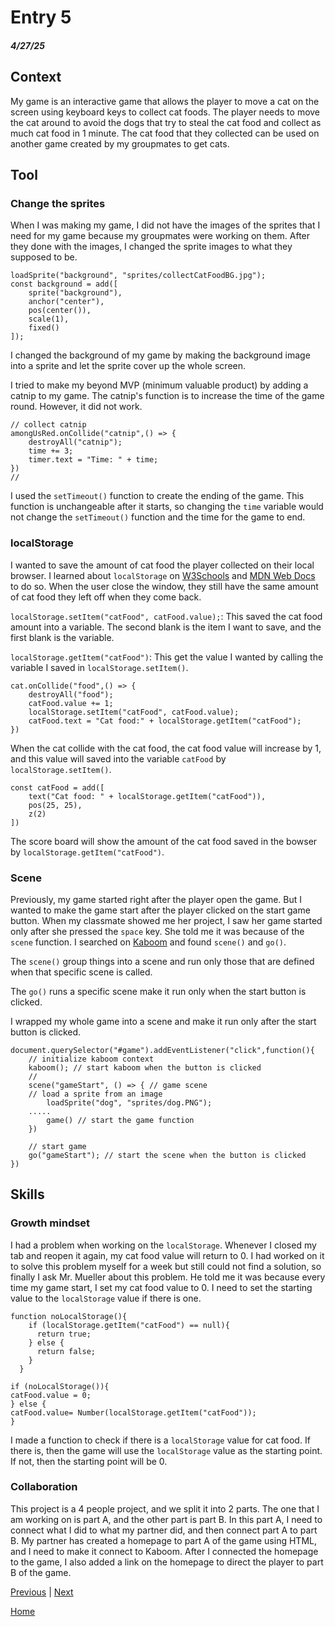 # Entry 5
##### 4/27/25

## Context 
My game is an interactive game that allows the player to move a cat on the screen using keyboard keys to collect cat foods. The player needs to move the cat around to avoid the dogs that try to steal the cat food and collect as much cat food in 1 minute. The cat food that they collected can be used on another game created by my groupmates to get cats. 

## Tool
### Change the sprites 
When I was making my game, I did not have the images of the sprites that I need for my game because my groupmates were working on them. After they done with the images, I changed the sprite images to what they supposed to be. 
``` JS
loadSprite("background", "sprites/collectCatFoodBG.jpg");
const background = add([
    sprite("background"),
    anchor("center"),
    pos(center()),
    scale(1),
    fixed()
]);
```
I changed the background of my game by making the background image into a sprite and let the sprite cover up the whole screen.

I tried to make my beyond MVP (minimum valuable product) by adding a catnip to my game. The catnip's function is to increase the time of the game round. However, it did not work. 
``` JS
// collect catnip
amongUsRed.onCollide("catnip",() => {
    destroyAll("catnip");
    time += 3;
    timer.text = "Time: " + time;
})
//
```
I used the `setTimeout()` function to create the ending of the game. This function is unchangeable after it starts, so changing the `time` variable would not change the `setTimeout()` function and the time for the game to end.  

### localStorage
I wanted to save the amount of cat food the player collected on their local browser. I learned about `localStorage` on [W3Schools](https://www.w3schools.com/jsref/prop_win_localstorage.asp) and [MDN Web Docs](https://developer.mozilla.org/en-US/docs/Web/API/Window/localStorage) to do so. When the user close the window, they still have the same amount of cat food they left off when they come back.

`localStorage.setItem("catFood", catFood.value);`: This saved the cat food amount into a variable. The second blank is the item I want to save, and the first blank is the variable.

`localStorage.getItem("catFood")`: This get the value I wanted by calling the variable I saved in `localStorage.setItem()`.

``` JS
cat.onCollide("food",() => {
    destroyAll("food");
    catFood.value += 1;
    localStorage.setItem("catFood", catFood.value);
    catFood.text = "Cat food:" + localStorage.getItem("catFood");
})
```
When the cat collide with the cat food, the cat food value will increase by 1, and this value will saved into the variable `catFood` by `localStorage.setItem()`.

``` JS
const catFood = add([
    text("Cat food: " + localStorage.getItem("catFood")),
    pos(25, 25),
    z(2)
])
```
The score board will show the amount of the cat food saved in the bowser by `localStorage.getItem("catFood")`.

### Scene 
Previously, my game started right after the player open the game. But I wanted to make the game start after the player clicked on the start game button. When my classmate showed me her project, I saw her game started only after she pressed the `space` key. She told me it was because of the `scene` function. I searched on [Kaboom](https://kaboomjs.com/) and found `scene()` and `go()`. 

The `scene()` group things into a scene and run only those that are defined when that specific scene is called. 

The `go()` runs a specific scene make it run only when the start button is clicked. 

I wrapped my whole game into a scene and make it run only after the start button is clicked. 
``` JS
document.querySelector("#game").addEventListener("click",function(){
    // initialize kaboom context
    kaboom(); // start kaboom when the button is clicked
    //
    scene("gameStart", () => { // game scene
    // load a sprite from an image
        loadSprite("dog", "sprites/dog.PNG");
    .....
        game() // start the game function
    })

    // start game
    go("gameStart"); // start the scene when the button is clicked
})
```


## Skills
### Growth mindset
I had a problem when working on the `localStorage`. Whenever I closed my tab and reopen it again, my cat food value will return to 0. I had worked on it to solve this problem myself for a week but still could not find a solution, so finally I ask Mr. Mueller about this problem. He told me it was because every time my game start, I set my cat food value to 0. I need to set the starting value to the `localStorage` value if there is one. 
``` JS
function noLocalStorage(){
    if (localStorage.getItem("catFood") == null){
      return true;
    } else {
      return false;
    }
  }

if (noLocalStorage()){
catFood.value = 0;
} else {
catFood.value= Number(localStorage.getItem("catFood"));
}
```
I made a function to check if there is a `localStorage` value for cat food. If there is, then the game will use the `localStorage` value as the starting point. If not, then the starting point will be 0. 

### Collaboration 
This project is a 4 people project, and we split it into 2 parts. The one that I am working on is part A, and the other part is part B. In this part A, I need to connect what I did to what my partner did, and then connect part A to part B. My partner has created a homepage to part A of the game using HTML, and I need to make it connect to Kaboom. After I connected the homepage to the game, I also added a link on the homepage to direct the player to part B of the game. 




[Previous](entry04.md) | [Next](entry06.md)

[Home](../README.md)
